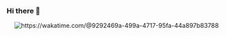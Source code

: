 ### Hi there 👋

<p align="center">
  <img src="https://wakatime.com/badge/user/9292469a-499a-4717-95fa-44a897b83788.svg" alt="https://wakatime.com/@9292469a-499a-4717-95fa-44a897b83788"/>
</p>

<!--
**Hawstyyy/Hawstyyy** is a ✨ _special_ ✨ repository because its `README.md` (this file) appears on your GitHub profile.

Here are some ideas to get you started:

- 🔭 I’m currently working on ...
- 🌱 I’m currently learning ...
- 👯 I’m looking to collaborate on ...
- 🤔 I’m looking for help with ...
- 💬 Ask me about ...
- 📫 How to reach me: ...
- 😄 Pronouns: ...
- ⚡ Fun fact: ...
-->
